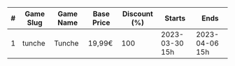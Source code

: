 |#|Game Slug|Game Name|Base Price|Discount (%)|Starts|Ends|
|---|---|---|---|---|---|---|
|1|tunche|Tunche|19,99€|100|2023-03-30 15h|2023-04-06 15h|
